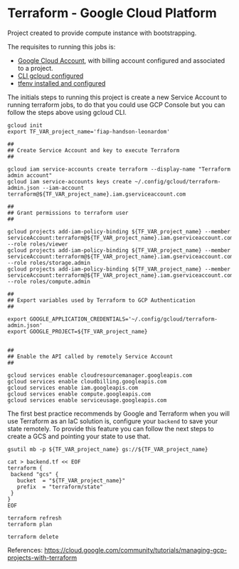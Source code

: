 # Terraform - Google Cloud Platform
Project created to provide compute instance with bootstrapping.

The requisites to running this jobs is:
- [Google Cloud Account](https://cloud.google.com/), with billing account configured and associated to a project.
- [CLI gcloud configured](https://cloud.google.com/sdk/docs/install)
- [tfenv installed and configured](https://github.com/tfutils/tfenv)

The initials steps to running this project is create a new Service Account to running terraform jobs, to do that you could use GCP Console but you can follow the steps above using gcloud CLI.

```
gcloud init
export TF_VAR_project_name='fiap-handson-leonardom'

##
## Create Service Account and key to execute Terraform
##

gcloud iam service-accounts create terraform --display-name "Terraform admin account"
gcloud iam service-accounts keys create ~/.config/gcloud/terraform-admin.json --iam-account terraform@${TF_VAR_project_name}.iam.gserviceaccount.com

##
## Grant permissions to terraform user
##

gcloud projects add-iam-policy-binding ${TF_VAR_project_name} --member serviceAccount:terraform@${TF_VAR_project_name}.iam.gserviceaccount.com --role roles/viewer
gcloud projects add-iam-policy-binding ${TF_VAR_project_name} --member serviceAccount:terraform@${TF_VAR_project_name}.iam.gserviceaccount.com --role roles/storage.admin
gcloud projects add-iam-policy-binding ${TF_VAR_project_name} --member serviceAccount:terraform@${TF_VAR_project_name}.iam.gserviceaccount.com --role roles/compute.admin

##
## Export variables used by Terraform to GCP Authentication
##

export GOOGLE_APPLICATION_CREDENTIALS='~/.config/gcloud/terraform-admin.json'
export GOOGLE_PROJECT=${TF_VAR_project_name}


##
## Enable the API called by remotely Service Account 
##

gcloud services enable cloudresourcemanager.googleapis.com
gcloud services enable cloudbilling.googleapis.com
gcloud services enable iam.googleapis.com
gcloud services enable compute.googleapis.com
gcloud services enable serviceusage.googleapis.com
```

The first best practice recommends by Google and Terraform when you will use Terraform as an IaC solution is, configure your `backend` to save your state remotely. To provide this feature you can follow the next steps to create a GCS and pointing your state to use that.

```
gsutil mb -p ${TF_VAR_project_name} gs://${TF_VAR_project_name}

cat > backend.tf << EOF
terraform {
 backend "gcs" {
   bucket  = "${TF_VAR_project_name}"
   prefix  = "terraform/state"
 }
}
EOF

terraform refresh
terraform plan
```

```
terraform delete
```


References:
https://cloud.google.com/community/tutorials/managing-gcp-projects-with-terraform